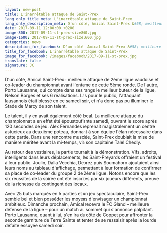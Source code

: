 ```yaml
---
layout: new-post
title: L'inarrêtable attaque de Saint-Prex
lang_only_title_meta: L'inarrêtable attaque de Saint-Prex
lang_only_description_meta: D'un côté, Amical Saint-Prex &#58; meilleure attaque de 2ème ligue vaudoise et co-leader du championnat avant l'entame de cette 5ème ronde. De l'autre, Porto Lausanne, qui compte dans ses rangs le meilleur buteur de la ligue, Nelson Borges et ses 6 réalisations.
date: 2017-09-11 12:00:00 +0200
image-800: 2017-09-11-st-prex-size800.jpg
image-1600: 2017-09-11-st-prex-size1600.jpg
categories: news
description_for_facebook: D'un côté, Amical Saint-Prex &#58; meilleure attaque de 2ème ligue vaudoise et co-leader du championnat avant l'entame de cette 5ème ronde. De l'autre, Porto Lausanne, qui compte dans ses rangs le meilleur buteur de la ligue, Nelson Borges et ses 6 réalisations.
title_for_facebook: L'inarrêtable attaque de Saint-Prex
image_for_facebook: /images/facebook/2017-09-11-st-prex.jpg
translate: false
signature: JC
---
```

D'un côté, Amical Saint-Prex : meilleure attaque de 2ème ligue vaudoise et co-leader du championnat avant l'entame de cette 5ème ronde. De l'autre, Porto Lausanne, qui compte dans ses rangs le meilleur buteur de la ligue, Nelson Borges et ses 6 réalisations. 
Las pour le public, l'attaquant lausannois était blessé en ce samedi soir, et n'a donc pas pu illuminer le Stade de Marcy de son talent. 

Le talent, il y en avait également côté local. La meilleure attaque du championnat a en effet été époustouflante samedi, ouvrant le score après 120 secondes de jeu. Alex Fernandes reprenait magistralement un centre astucieux au deuxième poteau, donnant à son équipe l'élan nécessaire dans cette partie. Dans une rencontre musclée, Saint-Prex doublait la mise de manière méritée avant la mi-temps, via son capitaine Talel Chedly. 

Au retour des vestiaires, la partie tournait à la démonstration. Vifs, adroits, intelligents dans leurs déplacements, les Saint-Preyards offraient un festival à leur public. Joulin, Dalla Vecchia, Deprez puis Soumahoro ajoutaient ainsi leurs noms au tableau d'affichage, permettant à leur formation de confirmer sa place de co-leader du groupe 2 de 2ème ligue. Notons encore que les six réussites de la soirée ont été inscrites par six joueurs différents, preuve de la richesse du contingent des locaux. 

Avec 25 buts marqués en 5 parties et un jeu spectaculaire, Saint-Prex semble bel et bien posséder les moyens d'envisager un championnat ambitieux. Dimanche prochain, Amical recevra le FC Gland – meilleure défense de la ligue – pour un match au sommet qui s'annonce palpitant. 
Porto Lausanne, quant à lui, s'en ira du côté de Coppet pour affronter la seconde garniture de Terre Sainte et tenter de se ressaisir après la lourde défaite essuyée samedi soir.   
